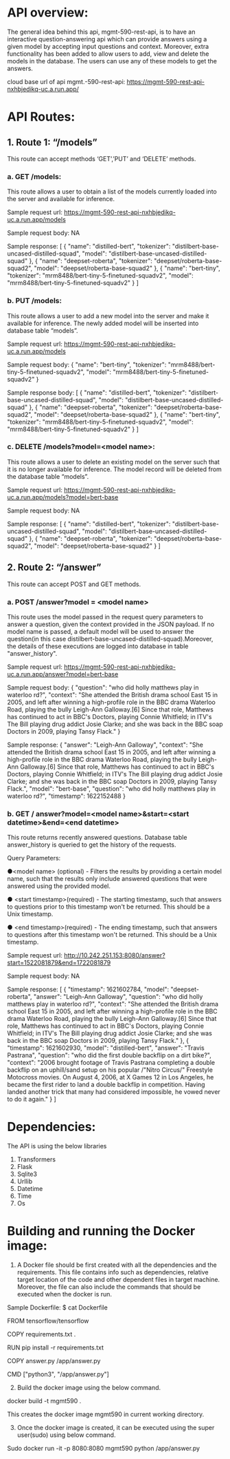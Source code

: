 # API overview:
The general idea behind this api, mgmt-590-rest-api, is to have an interactive question-answering api which can provide answers using a given model by accepting input questions and context. Moreover, extra functionality has been added to allow users to add, view and delete the models in the database. The users can use any of these models to get the answers. 

cloud base url of api mgmt.-590-rest-api: https://mgmt-590-rest-api-nxhbjedikq-uc.a.run.app/

# API Routes:
## 1.	Route 1: “/models”
This route can accept methods ‘GET’,’PUT’ and ‘DELETE’ methods.

### a.	GET /models:
This route allows a user to obtain a list of the models currently loaded into the server and available for inference.

Sample request url: https://mgmt-590-rest-api-nxhbjedikq-uc.a.run.app/models

Sample request body: NA

Sample response:
[ { "name": "distilled-bert", 
"tokenizer": "distilbert-base-uncased-distilled-squad", 
"model": "distilbert-base-uncased-distilled-squad" }, 
{ "name": "deepset-roberta", 
"tokenizer": "deepset/roberta-base-squad2", 
"model": "deepset/roberta-base-squad2" }, 
{ "name": "bert-tiny", 
"tokenizer": "mrm8488/bert-tiny-5-finetuned-squadv2", 
"model": "mrm8488/bert-tiny-5-finetuned-squadv2" } ]


### b.	PUT /models:
This route allows a user to add a new model into the server and make it available for inference. The newly added model will be inserted into database table “models”.

Sample request url: https://mgmt-590-rest-api-nxhbjedikq-uc.a.run.app/models

Sample request body:
{ "name": "bert-tiny", 
"tokenizer": "mrm8488/bert-tiny-5-finetuned-squadv2", 
"model": "mrm8488/bert-tiny-5-finetuned-squadv2" } 


Sample response body:
[ { "name": "distilled-bert",
 "tokenizer": "distilbert-base-uncased-distilled-squad", 
"model": "distilbert-base-uncased-distilled-squad" }, 
{ "name": "deepset-roberta", 
"tokenizer": "deepset/roberta-base-squad2", 
"model": "deepset/roberta-base-squad2" },
 { "name": "bert-tiny", 
"tokenizer": "mrm8488/bert-tiny-5-finetuned-squadv2", 
"model": "mrm8488/bert-tiny-5-finetuned-squadv2" } ]

### c.	DELETE /models?model=\<model name\>:
This route allows a user to delete an existing model on the server such that it is no longer available for inference. The model record will be deleted from the database table “models”.


Sample request url: https://mgmt-590-rest-api-nxhbjedikq-uc.a.run.app/models?model=bert-base 

Sample request body: NA

Sample response:
[ { "name": "distilled-bert", 
"tokenizer": "distilbert-base-uncased-distilled-squad", 
"model": "distilbert-base-uncased-distilled-squad" }, 
{ "name": "deepset-roberta", 
"tokenizer": "deepset/roberta-base-squad2", 
"model": "deepset/roberta-base-squad2" } ]

## 2.	Route 2: “/answer”

This route can accept POST and GET methods.

### a.	POST /answer?model = \<model name\>
This route uses the model passed in the request query parameters to answer a question, given the context provided in the JSON payload. If no model name is passed, a default model will be used to answer the question(in this case distilbert-base-uncased-distilled-squad).Moreover, the details of these executions are logged into database in table "answer_history".

Sample request url: https://mgmt-590-rest-api-nxhbjedikq-uc.a.run.app/answer?model=bert-base

Sample request body:
{
"question": "who did holly matthews play in waterloo rd?",
"context": "She attended the British drama school East 15 in 2005, and left after winning a high-profile role in the BBC drama Waterloo Road, playing the bully Leigh-Ann Galloway.[6] Since that role, Matthews has continued to act in BBC's Doctors, playing Connie Whitfield; in ITV's The Bill playing drug addict Josie Clarke; and she was back in the BBC soap Doctors in 2009, playing Tansy Flack."
}

Sample response:
{
    "answer": "Leigh-Ann Galloway",
    "context": "She attended the British drama school East 15 in 2005, and left after winning a high-profile role in the BBC drama Waterloo Road, playing the bully Leigh-Ann Galloway.[6] Since that role, Matthews has continued to act in BBC's Doctors, playing Connie Whitfield; in ITV's The Bill playing drug addict Josie Clarke; and she was back in the BBC soap Doctors in 2009, playing Tansy Flack.",
    "model": "bert-base",
    "question": "who did holly matthews play in waterloo rd?",
    "timestamp": 1622152488
}


### b.	GET / answer?model=\<model name\>&start=\<start datetime\>&end=\<end datetime\>

This route returns recently answered questions. Database table answer_history is queried to get the history of the requests.

Query Parameters:
 
 ●\<model name\> (optional) - Filters the results by providing a certain model name, such that the results only include answered questions that were answered using the provided model. 

● \<start timestamp\>(required) - The starting timestamp, such that answers to questions prior to this timestamp won't be returned. This should be a Unix timestamp.
 
 ● \<end timestamp\>(required) - The ending timestamp, such that answers to questions after this timestamp won't be returned. This should be a Unix timestamp.


Sample request url: http://10.242.251.153:8080/answer?start=1522081879&end=1722081879

Sample request body: NA

Sample response:
[ { "timestamp": 1621602784, 
"model": "deepset-roberta", 
"answer": "Leigh-Ann Galloway", 
"question": "who did holly matthews play in waterloo rd?", 
"context": "She attended the British drama school East 15 in 2005, and left after winning a high-profile role in the BBC drama Waterloo Road, playing the bully Leigh-Ann Galloway.[6] Since that role, Matthews has continued to act in BBC's Doctors, playing Connie Whitfield; in ITV's The Bill playing drug addict Josie Clarke; and she was back in the BBC soap Doctors in 2009, playing Tansy Flack." }, 
{ "timestamp": 1621602930, 
"model": "distilled-bert", 
"answer": "Travis Pastrana", 
"question": "who did the first double backflip on a dirt bike?", 
"context": "2006 brought footage of Travis Pastrana completing a double backflip on an uphill/sand setup on his popular /"Nitro Circus/" Freestyle Motocross movies. On August 4, 2006, at X Games 12 in Los Angeles, he became the first rider to land a double backflip in competition. Having landed another trick that many had considered impossible, he vowed never to do it again." } ]

# Dependencies:
The API is using the below libraries
1.	Transformers
2.	Flask
3.	Sqlite3
4.	Urllib
5.	Datetime
6.	Time
7.	Os

# Building and running the Docker image:
1.	A Docker file should be first created with all the dependencies and the requirements.
This file contains info such as dependencies, relative target location of the code and other dependent files in target machine. Moreover, the file can also include the commands that should be executed when the docker is run.

Sample Dockerfile:
$ cat Dockerfile

FROM tensorflow/tensorflow

COPY requirements.txt .

RUN pip install -r requirements.txt

COPY answer.py /app/answer.py

CMD ["python3", "/app/answer.py"]


2.	Build the docker image using the below command.

docker build -t mgmt590 .

This creates the docker image mgmt590 in current working directory.

3.	Once the docker image is created, it can be executed using the super user(sudo) using below command.

Sudo docker run -it -p 8080:8080 mgmt590 python /app/answer.py

